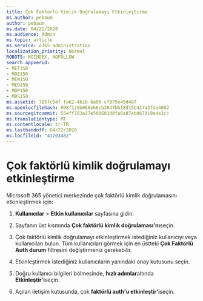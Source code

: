 ```yaml
---
title: Çok Faktörlü Kimlik Doğrulamayı Etkinleştirme
ms.author: pebaum
author: pebaum
ms.date: 04/21/2020
ms.audience: Admin
ms.topic: article
ms.service: o365-administration
localization_priority: Normal
ROBOTS: NOINDEX, NOFOLLOW
search.appverid:
- MET150
- MOE150
- MEW150
- MED150
- MOP150
- MBS150
ms.assetid: 785fc94f-fa62-461b-ba00-cf875e45d48f
ms.openlocfilehash: 098f129b068eb6cb3847bb18d15b417a3fde4602
ms.sourcegitcommit: 55eff703a17e500681d8fa6a87eb067019ade3cc
ms.translationtype: MT
ms.contentlocale: tr-TR
ms.lasthandoff: 04/22/2020
ms.locfileid: "43703482"
---
```

# <a name="enable-multi-factor-authentication"></a>Çok faktörlü kimlik doğrulamayı etkinleştirme

Microsoft 365 yönetici merkezinde çok faktörlü kimlik doğrulamasını etkinleştirmek için:

1. **Kullanıcılar** \> **Etkin kullanıcılar** sayfasına gidin.
    
2. Sayfanın üst kısmında **Çok faktörlü kimlik doğrulaması'nı**seçin. 
    
3. Çok faktörlü kimlik doğrulamayı etkinleştirmek istediğiniz kullanıcıyı veya kullanıcıları bulun. Tüm kullanıcıları görmek için en üstteki **Çok Faktörlü Auth durum** filtresini değiştirmeniz gerekebilir.
    
4. Etkinleştirmek istediğiniz kullanıcıların yanındaki onay kutusunu seçin.
    
5.  Doğru kullanıcı bilgileri bölmesinde, **hızlı adımlar**altında **Etkinleştir'i**seçin. 
    
6. Açılan iletişim kutusunda, çok **faktörlü auth'u etkinleştir'i**seçin. 
    

